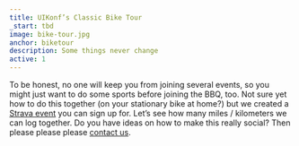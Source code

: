 ```yaml
---
title: UIKonf’s Classic Bike Tour
_start: tbd
image: bike-tour.jpg
anchor: biketour
description: Some things never change 
active: 1
---
```


To be honest, no one will keep you from joining several events, so you might just want to do some sports before joining the BBQ, too. Not sure yet how to do this together (on your stationary bike at home?) but we created a [Strava event](https://www.strava.com/clubs/603614/group_events/681330) you can sign up for. Let’s see how many miles / kilometers we can log together. Do you have ideas on how to make this really social? Then please please please [contact us](mailto:questions@uikonf.com).
